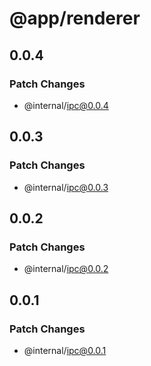# @app/renderer

## 0.0.4

### Patch Changes

- @internal/ipc@0.0.4

## 0.0.3

### Patch Changes

- @internal/ipc@0.0.3

## 0.0.2

### Patch Changes

- @internal/ipc@0.0.2

## 0.0.1

### Patch Changes

- @internal/ipc@0.0.1
